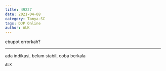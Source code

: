 ```yaml
---
title: 49227
date: 2021-04-08
category: Tanya-SC
tags: DJP Online
author: ALK
---
```


ebupot errorkah?

---

ada indikasi, belum stabil, coba berkala

`ALK`
